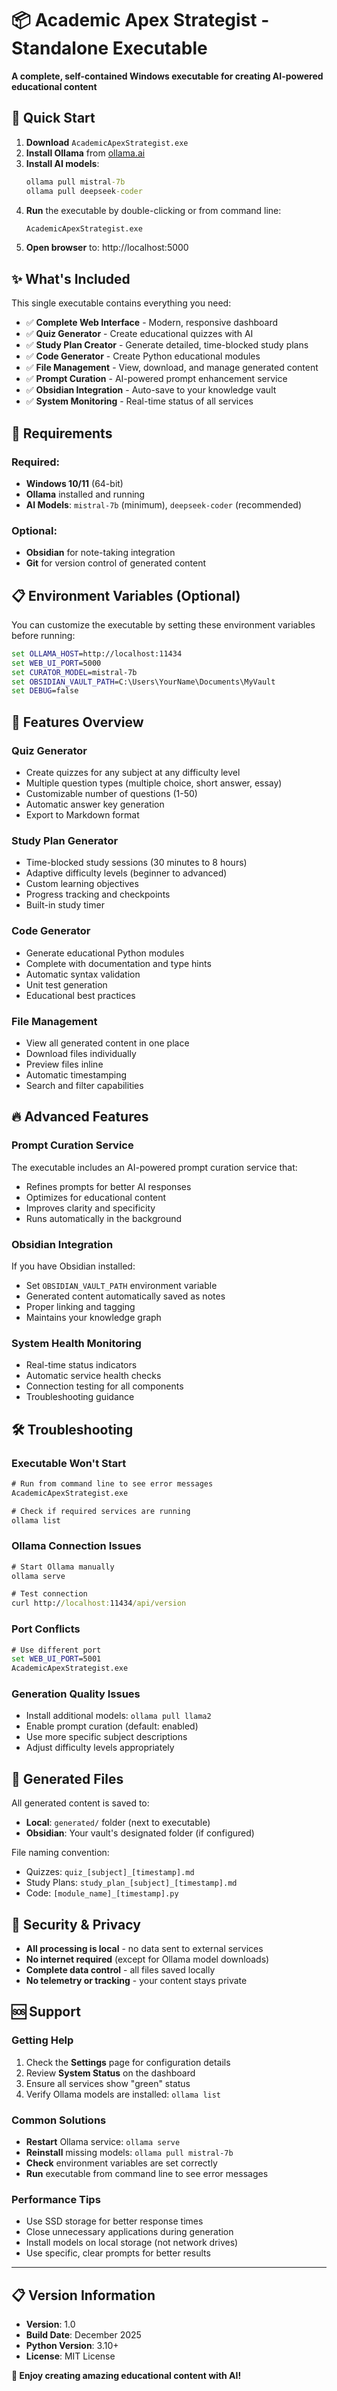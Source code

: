 # 📦 Academic Apex Strategist - Standalone Executable

**A complete, self-contained Windows executable for creating AI-powered educational content**

## 🚀 Quick Start

1. **Download** `AcademicApexStrategist.exe` 
2. **Install Ollama** from [ollama.ai](https://ollama.ai/download)
3. **Install AI models**:
   ```cmd
   ollama pull mistral-7b
   ollama pull deepseek-coder
   ```
4. **Run** the executable by double-clicking or from command line:
   ```cmd
   AcademicApexStrategist.exe
   ```
5. **Open browser** to: http://localhost:5000

## ✨ What's Included

This single executable contains everything you need:

- ✅ **Complete Web Interface** - Modern, responsive dashboard
- ✅ **Quiz Generator** - Create educational quizzes with AI
- ✅ **Study Plan Creator** - Generate detailed, time-blocked study plans  
- ✅ **Code Generator** - Create Python educational modules
- ✅ **File Management** - View, download, and manage generated content
- ✅ **Prompt Curation** - AI-powered prompt enhancement service
- ✅ **Obsidian Integration** - Auto-save to your knowledge vault
- ✅ **System Monitoring** - Real-time status of all services

## 🔧 Requirements

### Required:
- **Windows 10/11** (64-bit)
- **Ollama** installed and running
- **AI Models**: `mistral-7b` (minimum), `deepseek-coder` (recommended)

### Optional:
- **Obsidian** for note-taking integration
- **Git** for version control of generated content

## 📋 Environment Variables (Optional)

You can customize the executable by setting these environment variables before running:

```cmd
set OLLAMA_HOST=http://localhost:11434
set WEB_UI_PORT=5000
set CURATOR_MODEL=mistral-7b
set OBSIDIAN_VAULT_PATH=C:\Users\YourName\Documents\MyVault
set DEBUG=false
```

## 🎯 Features Overview

### **Quiz Generator**
- Create quizzes for any subject at any difficulty level
- Multiple question types (multiple choice, short answer, essay)
- Customizable number of questions (1-50)
- Automatic answer key generation
- Export to Markdown format

### **Study Plan Generator** 
- Time-blocked study sessions (30 minutes to 8 hours)
- Adaptive difficulty levels (beginner to advanced)
- Custom learning objectives
- Progress tracking and checkpoints
- Built-in study timer

### **Code Generator**
- Generate educational Python modules
- Complete with documentation and type hints
- Automatic syntax validation
- Unit test generation
- Educational best practices

### **File Management**
- View all generated content in one place
- Download files individually
- Preview files inline
- Automatic timestamping
- Search and filter capabilities

## 🔥 Advanced Features

### **Prompt Curation Service**
The executable includes an AI-powered prompt curation service that:
- Refines prompts for better AI responses
- Optimizes for educational content
- Improves clarity and specificity
- Runs automatically in the background

### **Obsidian Integration** 
If you have Obsidian installed:
- Set `OBSIDIAN_VAULT_PATH` environment variable
- Generated content automatically saved as notes
- Proper linking and tagging
- Maintains your knowledge graph

### **System Health Monitoring**
- Real-time status indicators
- Automatic service health checks
- Connection testing for all components
- Troubleshooting guidance

## 🛠️ Troubleshooting

### Executable Won't Start
```cmd
# Run from command line to see error messages
AcademicApexStrategist.exe

# Check if required services are running
ollama list
```

### Ollama Connection Issues
```cmd
# Start Ollama manually
ollama serve

# Test connection
curl http://localhost:11434/api/version
```

### Port Conflicts
```cmd
# Use different port
set WEB_UI_PORT=5001
AcademicApexStrategist.exe
```

### Generation Quality Issues
- Install additional models: `ollama pull llama2`
- Enable prompt curation (default: enabled)
- Use more specific subject descriptions
- Adjust difficulty levels appropriately

## 📁 Generated Files

All generated content is saved to:
- **Local**: `generated/` folder (next to executable)
- **Obsidian**: Your vault's designated folder (if configured)

File naming convention:
- Quizzes: `quiz_[subject]_[timestamp].md`
- Study Plans: `study_plan_[subject]_[timestamp].md` 
- Code: `[module_name]_[timestamp].py`

## 🔐 Security & Privacy

- **All processing is local** - no data sent to external services
- **No internet required** (except for Ollama model downloads)
- **Complete data control** - all files saved locally
- **No telemetry or tracking** - your content stays private

## 🆘 Support

### Getting Help
1. Check the **Settings** page for configuration details
2. Review **System Status** on the dashboard
3. Ensure all services show "green" status
4. Verify Ollama models are installed: `ollama list`

### Common Solutions
- **Restart** Ollama service: `ollama serve`
- **Reinstall** missing models: `ollama pull mistral-7b`
- **Check** environment variables are set correctly
- **Run** executable from command line to see error messages

### Performance Tips
- Use SSD storage for better response times
- Close unnecessary applications during generation
- Install models on local storage (not network drives)
- Use specific, clear prompts for better results

---

## 📋 Version Information

- **Version**: 1.0
- **Build Date**: December 2025
- **Python Version**: 3.10+
- **License**: MIT License

**🎉 Enjoy creating amazing educational content with AI!**
